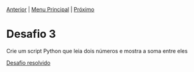 [Anterior](Desafio2.md) | [Menu Principal](/README.md/) | [Próximo](Desafio4.md)

# Desafio 3  

Crie um script Python que leia dois números e mostra a soma entre eles  

[Desafio resolvido](/Exercicios-Python/Desafio003.py)
